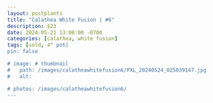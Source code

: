 ```yaml
---
layout: postplants
title: "Calathea White Fusion | #6"
description: $23
date: 2024-05-21 13:00:00 -0700
categories: [calathea, white fusion]
tags: [sold, 4" pot]
pin: false

# image: # thumbnail
#   path: /images/calatheawhitefusion6/PXL_20240524_025039147.jpg
#   alt:

# photos: /images/calatheawhitefusion6/
---
```

